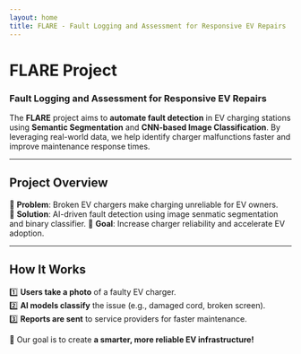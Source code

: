 ```yaml
---
layout: home
title: FLARE - Fault Logging and Assessment for Responsive EV Repairs
---
```


# **FLARE Project**
### **Fault Logging and Assessment for Responsive EV Repairs**

The **FLARE** project aims to **automate fault detection** in EV charging stations using **Semantic Segmentation** and **CNN-based Image Classification**. By leveraging real-world data, we help identify charger malfunctions faster and improve maintenance response times.

---

## **Project Overview**
🔹 **Problem**: Broken EV chargers make charging unreliable for EV owners.  
🔹 **Solution**: AI-driven fault detection using image senmatic segmentation and binary classifier.
🔹 **Goal**: Increase charger reliability and accelerate EV adoption.  

---


## **How It Works**
1️⃣ **Users take a photo** of a faulty EV charger.  
2️⃣ **AI models classify** the issue (e.g., damaged cord, broken screen).  
3️⃣ **Reports are sent** to service providers for faster maintenance.

🚀 Our goal is to create **a smarter, more reliable EV infrastructure!**

